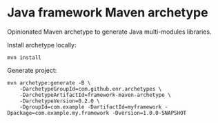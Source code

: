 
# Java framework Maven archetype

Opinionated Maven archetype to generate Java multi-modules libraries.

Install archetype locally:

```
mvn install
```

Generate project:

```
mvn archetype:generate -B \
    -DarchetypeGroupId=com.github.enr.archetypes \
    -DarchetypeArtifactId=framework-maven-archetype \
    -DarchetypeVersion=0.2.0 \
    -DgroupId=com.example -DartifactId=myframework -Dpackage=com.example.my.framework -Dversion=1.0.0-SNAPSHOT
```